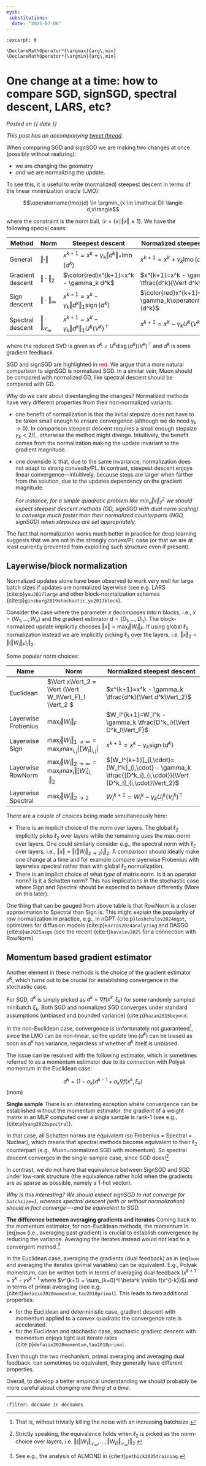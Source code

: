 ```yaml
---
myst:
 substitutions:
  date: "2025-07-06"
---
```

```{post} 2025-07-06
:excerpt: 0
```

```{math}
\DeclareMathOperator*{\argmax}{arg\,max}
\DeclareMathOperator*{\argmin}{arg\,min}
```

# One change at a time: how to compare SGD, signSGD, spectral descent, LARS, etc?
_Posted on {{ date }}_ 

_This post has an accompanying [tweet thread](https://x.com/tmpethick/status/1941930397815714281)_.

<!-- 
Two commonly used methods in ML are:

$$
\begin{align*}
 x^{k+1}&=x^k - \gamma_k \nabla f(x^k,\xi_k) && \text{(SGD)} \\
x^{k+1}&=x^k - \gamma_k\operatorname{sign}(\nabla f(x^k,\xi_k)) && \text{(signSGD)}
\end{align*}
$$ -->

When comparing SGD and signSGD we are making two changes at once (possibly without realizing): 

- we are changing the geometry 
- _and_ we are normalizing the update.

To see this, it is useful to write (normalized) steepest descent in terms of the linear minimization oracle (LMO):

$$\operatorname{lmo}(d) \in \argmin_{x \in \mathcal D} \langle d,x\rangle$$

where the constraint is the norm ball, $\mathcal D = \{x \mid \Vert x \Vert \leq 1\}$. 
We have the following special cases:

|  Method | Norm | Steepest descent | Normalized steepest descent |
|---|---|---|----|
| General | $\Vert \cdot\Vert$ | $x^{k+1}=x^k + \gamma_k\Vert d^k\Vert_* \operatorname{lmo}(d^k)$ | $x^{k+1}=x^k + \gamma_k  \operatorname{lmo}(d^k)$ |
| Gradient descent | $\Vert \cdot\Vert_2$  | $\color{red}x^{k+1}=x^k - \gamma_k d^k$ | $x^{k+1}=x^k - \gamma_k \tfrac{d^k}{\Vert d^k\Vert_2}$ |
| Sign descent  | $\Vert \cdot\Vert_\infty$ | $x^{k+1}=x^k - \gamma_k\Vert d^k\Vert_1\operatorname{sign}(d^k)$ | $\color{red}x^{k+1}=x^k - \gamma_k\operatorname{sign}(d^k)$ |
| Spectral descent  | $\Vert \cdot\Vert_{\mathcal{S}_\infty}$ | $x^{k+1}=x^k - \gamma_k\Vert d^k\Vert_1 U^k(V^k)^\top$ | $x^{k+1}=x^k - \gamma_k U^k(V^k)^\top$ |

where the reduced SVD is given as $d^k=U^k\operatorname{diag}(\sigma^k)(V^k)^\top$ and $d^k$ is some gradient feedback.

SGD and signSGD are highlighted in <span style="color:red;">red</span>.
We argue that a more natural comparison to signSGD is normalized SGD.
In a similar vein, Muon should be compared with normalized GD, like spectral descent should be compared with GD.

Why do we care about disentangling the changes?
Normalized methods have very different properties from their non-normalized variants:

- one benefit of normalization is that the initial stepsize does not have to be taken small enough to ensure convergence (although we do need $\gamma_k\rightarrow 0$). In comparison steepest descent requires a small enough stepsize $\gamma_k <2/L$, otherwise the method might diverge. Intuitively, the benefit comes from the normalization making the update invariant to the gradient magnitude.

- one downside is that, due to the same invariance, normalization does not adapt to strong convexity/PL. In contrast, steepest descent enjoys linear convergence—intuitively, because steps are larger when farther from the solution, due to the updates dependency on the gradient magnitude. 

  _For instance, for a simple quadratic problem like $\min_x \Vert x\Vert^2_2$ we should expect steepest descent methods (GD, signSGD with dual norm scaling) to converge much faster than their normalized counterparts (NGD, signSGD) when stepsizes are set appropriately._

The fact that normalization works much better in practice for deep learning suggests that we are not in the strongly convex/PL case (or that we are at least currently prevented from exploiting such structure even if present).


## Layerwise/block normalization

Normalized updates alone have been observed to work very well for large batch sizes if updates are normalized layerwise (see e.g. LARS {cite:p}`you2017large` and other block-normalization schemes {cite:p}`ginsburg2019stochastic,yu2017block`).

Consider the case where the parameter $x$ decomposes into $n$ blocks, i.e., $x=(W_1,...,W_n)$ and the gradient estimator $d=(D_1,...,D_n)$.
The block-normalized update implicitly chooses $\Vert x\Vert = \max_l \Vert W_l \Vert_F$.
If using global $\ell_2$ normalization instead we are implicitly picking $\ell_2$ over the layers, i.e. $\Vert x\Vert_2 = \Vert (\Vert W_l\Vert_F)_l \Vert_2$.

Some popular norm choices:

| Name | Norm | Normalized steepest descent |
|---|---|----|
| Euclidean | $\Vert x\Vert_2 = \Vert (\Vert W_l\Vert_F)_l \Vert_2 $  | $x^{k+1}=x^k - \gamma_k \tfrac{d^k}{\Vert d^k\Vert_2}$ |
| Layerwise Frobenius | $\max_l \Vert W_l\Vert_F$ | $W_l^{k+1}=W_l^k - \gamma_k \tfrac{D^k_i}{\Vert D^k_l\Vert_F}$ |
|  Layerwise Sign | $\max_l \Vert W_l\Vert_{1 \rightarrow \infty}=\max_l \max_{i,j} \|[W_l]_{i,j}\|$ | $x^{k+1}=x^k - \gamma_k\operatorname{sign}(d^k)$ |
|  Layerwise RowNorm | $\max_l \Vert W_l\Vert_{2 \rightarrow \infty}=\max_l \max_i \Vert [W_l]_{i,\cdot}\Vert_2$ | $[W_l^{k+1}]_{i,\cdot}=[W_l^k]_{i,\cdot} - \gamma_k \tfrac{[D^k_i]_{i,\cdot}}{\Vert [D^k_l]_{i,\cdot}\Vert_2}$ |
|  Layerwise Spectral | $\max_l \Vert W_l\Vert_{2\rightarrow 2}$ | $W_l^{k+1}=W_l^k - \gamma_k U^k_l(V^k_l)^\top$ |

There are a couple of choices being made simultaneously here:

- There is an implicit choice of the norm over layers.
 The global $\ell_2$ implicitly picks $\ell_2$ over layers while the remaining uses the max-norm over layers. One could similarly consider e.g., the spectral norm with $\ell_2$ over layers, i.e., $\Vert x\Vert = \Vert (\Vert W_l\Vert_{2\rightarrow 2})_l \Vert_2$.
 A comparison should ideally make one change at a time and for example compare layerwise Frobenius with layerwise spectral rather than with global $\ell_2$ normalization.
- There is an implicit choice of what _type_ of matrix norm. Is it an operator norm? Is it a Schatten norm? This has implications in the stochastic case where Sign and Spectral should be expected to behave differently (More on this later).

One thing that can be gauged from above table is that RowNorm is a closer approximation to Spectral than Sign is.
This might explain the popularity of row normalization in practice, e.g., in nGPT {cite:p}`loshchilov2024ngpt`, optimizers for diffusion models {cite:p}`karras2024analyzing` and DASGO {cite:p}`an2025asgo` (see the recent {cite:t}`kovalev2025` for a connection with RowNorm).

## Momentum based gradient estimator


Another element in these methods is the choice of the gradient estimator $d^k$, which turns out to be crucial for establishing convergence in the stochastic case.

For SGD, $d^k$ is simply picked as $d^k=\nabla f(x^k,\xi_k)$ for some randomly sampled minibatch $\xi_k$.
Both SGD and normalized SGD converges under standard assumptions (unbiased and bounded variance) {cite:p}`hazan2015beyond`.

In the non-Euclidean case, convergence is unfortunately not guaranteed[^batch], since the LMO can be non-linear, so the update $\operatorname{lmo}(d^k)$ can be biased as soon as $d^k$ has variance, regardless of whether $d^k$ itself is unbiased.

[^batch]: That is, without trivially killing the noise with an increasing batchsize.

The issue can be resolved with the following estimator, which is sometimes referred to as a momentum estimator due to its connection with Polyak momentum in the Euclidean case:

$$
d^k = (1-\alpha_k)d^{k-1} + \alpha_k \nabla f(x^k,\xi_k)
$$ (mom)

**Single sample**
There is an interesting exception where convergence can be established without the momentum estimator: the gradient of a weight matrix in an MLP computed over a single sample is rank-1 (see e.g., {cite:p}`yang2023spectral`).

In that case, all Schatten norms are equivalent (so Frobenius = Spectral = Nuclear), which means that spectral methods become equivalent to their $\ell_2$ counterpart (e.g., Muon=normalized SGD with momentum).
So spectral descent converges in the single-sample case, since SGD does![^singlsample]

[^singlsample]: Strictly speaking, the equivalence holds when $\ell_2$ is picked as the norm-choice over layers, i.e. $\Vert (\Vert W_1\Vert_{\mathcal S_{\infty}}, ..., \Vert W_D\Vert_{\mathcal S_{\infty}})\Vert _2$.

In contrast, we do not have that equivalence between SignSGD and SGD under low-rank structure (the equivalence rather hold when the gradients are as sparse as possible, namely a 1-hot vector).

_Why is this interesting?
We should expect signSGD to _not_ converge for `batchsize=1`, whereas spectral descent (with or without normalization) should in fact converge---and be equivalent to SGD._

**The difference between averaging gradients and iterates**
Coming back to the momentum estimator, for non-Euclidean methods, the momentum in {eq}`mom` (i.e., averaging past gradient) is crucial to establish convergence by reducing the variance.
Averaging the iterates instead would not lead to a convergent method.[^ALMOND]

[^ALMOND]: See e.g., the analysis of ALMOND in {cite:t}`pethick2025training`.

In the Euclidean case, averaging the gradients (dual feedback) as in {eq}`mom` and averaging the iterates (primal variables) can be equivalent.
E.g., Polyak momentum, can be written both in terms of averaging dual feedback ($x^{k+1} = x^k - \gamma v^{k+1}$ where $v^{k+1} = \sum_{k=0}^l \beta^k \nabla f(x^{l-k})$) and in terms of primal averaging (see e.g. {cite:t}`defazio2020momentum,tao2018primal`).
This leads to two additional properties:

- for the Euclidean and deterministic case, gradient descent with momentum applied to a convex quadratic the convergence rate is accelerated.
- for the Euclidean and stochastic case, stochastic gradient descent with momentum enjoys tight last iterate rates {cite:p}`defazio2020momentum,tao2018primal`. 

Even though the two mechanism, primal averaging and averaging dual feedback, can sometimes be equivalent, they generally have different properties.

Overall, to develop a better empirical understanding we should probably be more careful about _changing one thing at a time_.

---
```{bibliography}
:filter: docname in docnames
```
